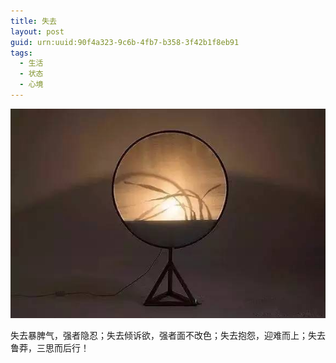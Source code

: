 ```yaml
---
title: 失去
layout: post
guid: urn:uuid:90f4a323-9c6b-4fb7-b358-3f42b1f8eb91
tags:
  - 生活
  - 状态
  - 心境
---
```


[![](/media/files/2020/06/07/sqgb.png)](https://bolg-1257385283.cos.ap-chengdu.myqcloud.com/2020/06/07/sqgb.png)

失去暴脾气，强者隐忍；失去倾诉欲，强者面不改色；失去抱怨，迎难而上；失去鲁莽，三思而后行！


